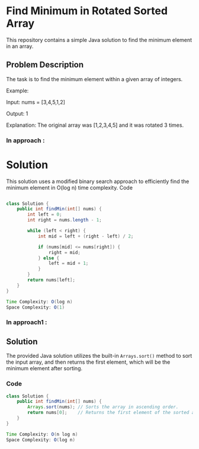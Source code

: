 # Find Minimum in Rotated Sorted Array

This repository contains a simple Java solution to find the minimum element in an array.  

## Problem Description

The task is to find the minimum element within a given array of integers.

Example:

Input: nums = [3,4,5,1,2]

Output: 1

Explanation: The original array was [1,2,3,4,5] and it was rotated 3 times.

### In approach :


# Solution
This solution uses a modified binary search approach to efficiently find the minimum element in O(log n) time complexity. 
Code
```java

class Solution {
    public int findMin(int[] nums) {
        int left = 0;
        int right = nums.length - 1;

        while (left < right) {
            int mid = left + (right - left) / 2;

            if (nums[mid] <= nums[right]) {
                right = mid;
            } else {
                left = mid + 1;
            }
        }
        return nums[left];
    }
}

Time Complexity: O(log n)
Space Complexity: O(1)
```


### In approach1 :

## Solution

The provided Java solution utilizes the built-in `Arrays.sort()` method to sort the input array, and then returns the first element, which will be the minimum element after sorting.

### Code

```java
class Solution {
    public int findMin(int[] nums) {
        Arrays.sort(nums); // Sorts the array in ascending order.
        return nums[0];    // Returns the first element of the sorted array (which is the minimum).
    }
}

Time Complexity: O(n log n)
Space Complexity: O(log n)
```
